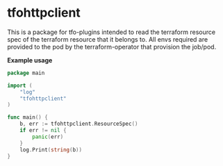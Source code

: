 # tfohttpclient

This is a package for tfo-plugins intended to read the terraform resource spec of the terraform resource that it belongs to. All envs required are provided to the pod by the terraform-operator that provision the job/pod.

**Example usage**

```go
package main

import (
	"log"
	"tfohttpclient"
)

func main() {
	b, err := tfohttpclient.ResourceSpec()
	if err != nil {
		panic(err)
	}
	log.Print(string(b))
}
```
